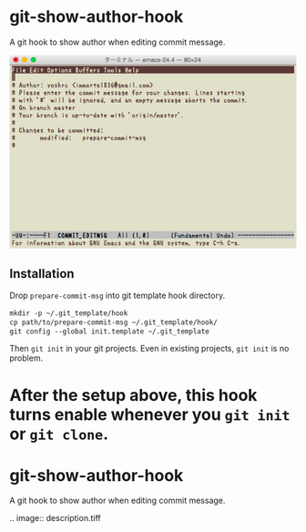 # git-show-author-hook

A git hook to show author when editing commit message.

![Commit message editing with this hook](./description.tiff)

## Installation

Drop `prepare-commit-msg` into git template hook directory.

    mkdir -p ~/.git_template/hook
    cp path/to/prepare-commit-msg ~/.git_template/hook/
    git config --global init.template ~/.git_template

Then `git init` in your git projects. Even in existing projects, `git init` is no problem.

After the setup above, this hook turns enable whenever you `git init` or `git clone`.
======================
 git-show-author-hook
======================

A git hook to show author when editing commit message.

.. image:: description.tiff
